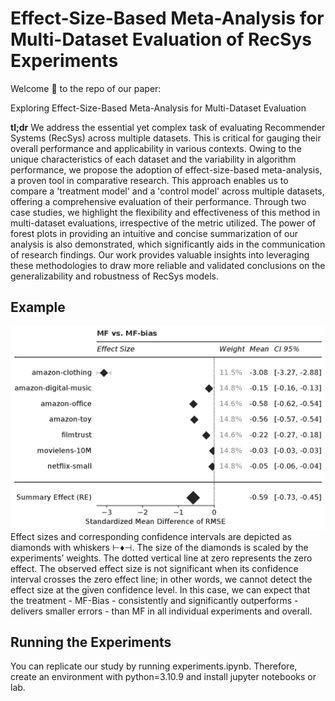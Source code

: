 # Effect-Size-Based Meta-Analysis for Multi-Dataset Evaluation of RecSys Experiments

Welcome :wave: to the repo of our paper: 

Exploring Effect-Size-Based Meta-Analysis for Multi-Dataset Evaluation

**tl;dr** We address the essential yet complex task of evaluating Recommender Systems (RecSys) across multiple datasets. This is critical for gauging their overall performance and applicability in various contexts. Owing to the unique characteristics of each dataset and the variability in algorithm performance, we propose the adoption of effect-size-based meta-analysis, a proven tool in comparative research. This approach enables us to compare a 'treatment model' and a 'control model' across multiple datasets, offering a comprehensive evaluation of their performance. Through two case studies, we highlight the flexibility and effectiveness of this method in multi-dataset evaluations, irrespective of the metric utilized. The power of forest plots in providing an intuitive and concise summarization of our analysis is also demonstrated, which significantly aids in the communication of research findings. Our work provides valuable insights into leveraging these methodologies to draw more reliable and validated conclusions on the generalizability and robustness of RecSys models.

## Example
![MF vs. MF-Bias](figures/example.png)
Effect sizes and corresponding confidence intervals are depicted as diamonds with whiskers ⊢♦⊣. The size of the diamonds is scaled by the experiments’ weights. The dotted vertical line at zero represents the zero effect. The observed effect size is not significant when its confidence interval crosses the zero effect line; in other words, we cannot detect the effect size at the given confidence level. In this case, we can expect that the treatment - MF-Bias - consistently and significantly outperforms - delivers smaller errors - than MF in all individual experiments and overall. 

## Running the Experiments
You can replicate our study by running experiments.ipynb. Therefore, create an environment with python=3.10.9 and install jupyter notebooks or lab. 
